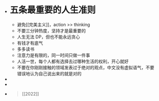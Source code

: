 - # 五条最重要的人生准则
	- 避免[[完美主义]]，action >> thinking
	- 不要三分钟热度，坚持才是最重要的
	- 人生无法 DP，但也不能永远贪心
	- 有钱才有底气
	- 多多读书
	- 注意力是有限的，同一时间只做一件事
	- 人活一世，每个人都有选择去过哪种生活的权利，开心就好
	- 不要在你刚刚接触的领域发表过于绝对的观点，中文没有虚拟语气，不要错误地认为自己说出来的就是对的
-
-
- > [[2022]]